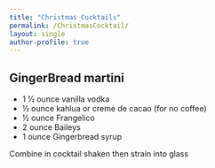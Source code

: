 ```yaml
---
title: "Christmas Cocktails"
permalink: /ChristmasCocktail/
layout: single
author-profile: true
---
```



## GingerBread martini
- 1 ½ ounce vanilla vodka
- ½ ounce kahlua or creme de cacao (for no coffee)
- ½ ounce Frangelico
- 2 ounce Baileys
- 1 ounce Gingerbread syrup

Combine in cocktail shaken then strain into glass


